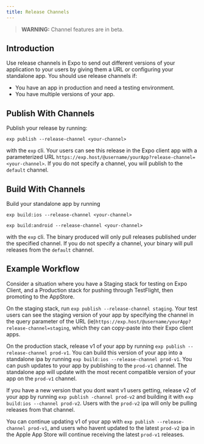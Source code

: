 ```yaml
---
title: Release Channels
---
```


> **WARNING:** Channel features are in beta.

## Introduction
Use release channels in Expo to send out different versions of your application to your users by giving them a URL or configuring your standalone app. You should use release channels if:
- You have an app in production and need a testing environment.
- You have multiple versions of your app.

## Publish With Channels
Publish your release by running:

`exp publish --release-channel <your-channel>` 

with the `exp` cli. Your users can see this release in the Expo client app with a parameterized URL `https://exp.host/@username/yourApp?release-channel=<your-channel>`. If you do not specify a channel, you will publish to the `default` channel.

## Build With Channels
Build your standalone app by running 

`exp build:ios --release-channel <your-channel>`

`exp build:android --release-channel <your-channel>` 

with the `exp` cli. The binary produced will only pull releases published under the specified channel. If you do not specify a channel, your binary will pull releases from the `default` channel.

## Example Workflow
Consider a situation where you have a Staging stack for testing on Expo Client, and a Production stack for pushing through TestFlight, then promoting to the AppStore.

On the staging stack, run `exp publish --release-channel staging`. Your test users can see the staging version of your app by specifying the channel in the query parameter of the URL (ie)`https://exp.host/@username/yourApp?release-channel=staging`, which they can copy-paste into their Expo client apps. 

On the production stack, release v1 of your app by running `exp publish --release-channel prod-v1`. You can build this version of your app into a standalone ipa by running `exp build:ios --release-channel prod-v1`. You can push updates to your app by publishing to the `prod-v1` channel. The standalone app will update with the most recent compatible version of your app on the `prod-v1` channel.

If you have a new version that you dont want v1 users getting, release v2 of your app by running `exp publish -channel prod-v2` and building it with `exp build:ios --channel prod-v2`. Users with the `prod-v2` ipa will only be pulling releases from that channel.

You can continue updating v1 of your app with `exp publish --release-channel prod-v1`, and users who havent updated to the latest `prod-v2` ipa in the Apple App Store will continue receiving the latest `prod-v1` releases.
